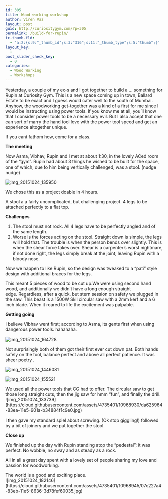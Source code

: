 ```yaml
---
id: 305
title: Wood working workshop 
author: Viren Vaz
layout: post
guid: http://curiositygym.com/?p=305
permalink: /build-for-rupin/
tc-thumb-fld:
  - 'a:2:{s:9:"_thumb_id";s:3:"316";s:11:"_thumb_type";s:5:"thumb";}'
layout_key:
  - 
post_slider_check_key:
  - 0
categories:
  - Wood Working
  - Workshops
---
```

<div>
  Yesterday, a couple of my ex-s and I got together to build a &#8230; something for Rupin at Curiosity Gym. This is a new space coming up in town, Ballard Estate to be exact and I guess would cater well to the south of Mumbai.
</div>

<div>
</div>

<div>
  Anyhow, the woodworking get-together was a kind of a first for me since I would be instructing using power tools. If you know me at all, you&#8217;ll know that I consider power tools to be a necessary evil. But I also accept that one can sort of marry the hand tool love with the power tool speed and get an experience altogether unique.
</div>

If you cant fathom how, come for a class.

**The meeting**

Now Asma, Vibhav, Rupin and I met at about 1:30, in the lovely ACed room of the &#8220;gym&#8221;. Rupin had about 3 things he wished to be built for the space, one of which, due to him being vertically challenged, was a stool. (nudge nudge)

![img_20151024_135950](https://cloud.githubusercontent.com/assets/4735401/10968776/8c75a9f0-83e9-11e5-9cda-c7bf1871c792.jpg)

<div>
  We chose this as a project doable in 4 hours.
</div>

A stool a a fairly uncomplicated, but challenging project. 4 legs to be attached perfectly to a flat top.

<div>
  <strong>Challenges</strong>
</div>

  1. The stool must not rock. All 4 legs have to be perfectly angled and of the same length.
  2. Worse is the forces acting on the stool. Straight down is simple, the legs will hold that. The trouble is when the person bends over slightly. This is when the shear force takes over. Shear is a carpenter&#8217;s worst nightmare, if not done right, the legs simply break at the joint, leaving Rupin with a bloody nose.

Now we happen to like Rupin, so the design was tweaked to a &#8220;pati&#8221; style design with additional braces for the legs.

This meant 5 pieces of wood to be cut up.We were using second hand wood, and additionally we didn&#8217;t have a long enough straight edge. Regardless, after a quick, but stern session on safety we plugged in the saw. This beast is a 1500W Skil circular saw with a 2mm kerf and a 6 inch blade. When it roared to life the excitement was palpable.

**Getting going**

I believe Vibhav went first; according to Asma, its gents first when using dangerous power tools. hahahaha.

![img_20151024_164728](https://cloud.githubusercontent.com/assets/4735401/10968828/11646db8-83ea-11e5-99d0-3a2141d26395.jpg)


<div>
  Not surprisingly both of them got their first ever cut down pat. Both hands safely on the tool, balance perfect and above all perfect patience. It was sheer poetry .
</div>

![img_20151024_1446081](https://cloud.githubusercontent.com/assets/4735401/10968869/6fe1dcf4-83ea-11e5-9bfc-e7041b7ff27d.jpg)

![img_20151024_155521](https://cloud.githubusercontent.com/assets/4735401/10968886/8dd813ea-83ea-11e5-8b1f-1e0f8d7466c8.jpg)


<div>
  We used all the power tools that CG had to offer. The circular saw to get those long straight cuts, then the jig saw for hmm &#8220;fun&#8221;, and finally the drill.
</div>

<div>
</div>

<div>
![img_20151024_133739](https://cloud.githubusercontent.com/assets/4735401/10968930/da625964-83ea-11e5-901a-b34884f1c9e0.jpg)
</div>

I then gave my standard spiel about screwing. (Ok stop giggling!) followed by a bit of joinery and we put together the stool.


<div>
  <strong>Close up</strong>
</div>

We finished up the day with Rupin standing atop the &#8220;pedestal&#8221;; it was perfect. No wobble, no sway and as steady as a rock.

All in all a great day spent with a lovely set of people sharing my love and passion for woodworking.

<div>
  The world is a good and exciting place.
</div>
![img_20151024_182146](https://cloud.githubusercontent.com/assets/4735401/10968945/07c227a4-83eb-11e5-8636-3d78fef60035.jpg)

